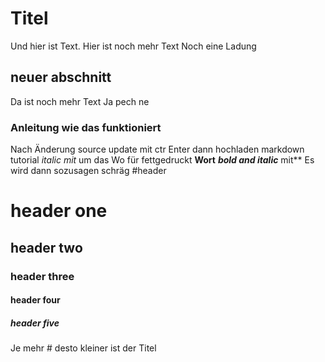# Titel

Und hier ist Text.
Hier ist noch mehr Text
Noch eine Ladung 
## neuer abschnitt

Da ist noch mehr Text
Ja pech ne
### Anleitung wie das funktioniert

Nach Änderung source update mit ctr Enter dann hochladen 
markdown tutorial
__italic_ mit_ um das Wo
für fettgedruckt **Wort** 
**_bold and italic_** mit** Es wird dann sozusagen schräg
#header
# header one
## header two
### header three
#### header four
##### header five
Je mehr # desto kleiner ist der Titel


